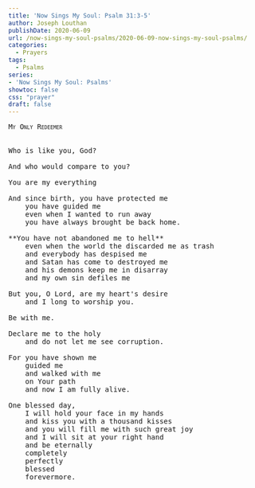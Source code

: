 ```yaml
---
title: 'Now Sings My Soul: Psalm 31:3-5'
author: Joseph Louthan
publishDate: 2020-06-09
url: /now-sings-my-soul-psalms/2020-06-09-now-sings-my-soul-psalms/
categories:
  - Prayers
tags:
  - Psalms
series:
- 'Now Sings My Soul: Psalms'
showtoc: false
css: "prayer"
draft: false
---
```

<pre>
<div style="font-variant: small-caps;">My Only Redeemer</div>
&nbsp;
Who is like you, God?

And who would compare to you?

You are my everything

And since birth, you have protected me
	you have guided me
	even when I wanted to run away
	you have always brought be back home.

**You have not abandoned me to hell**
	even when the world the discarded me as trash
	and everybody has despised me
	and Satan has come to destroyed me
	and his demons keep me in disarray
	and my own sin defiles me

But you, O Lord, are my heart's desire
	and I long to worship you.

Be with me.

Declare me to the holy
	and do not let me see corruption.

For you have shown me
	guided me
	and walked with me
	on Your path
	and now I am fully alive.

One blessed day,
	I will hold your face in my hands
	and kiss you with a thousand kisses
	and you will fill me with such great joy
	and I will sit at your right hand
	and be eternally
	completely
	perfectly
	blessed
	forevermore.

</pre>